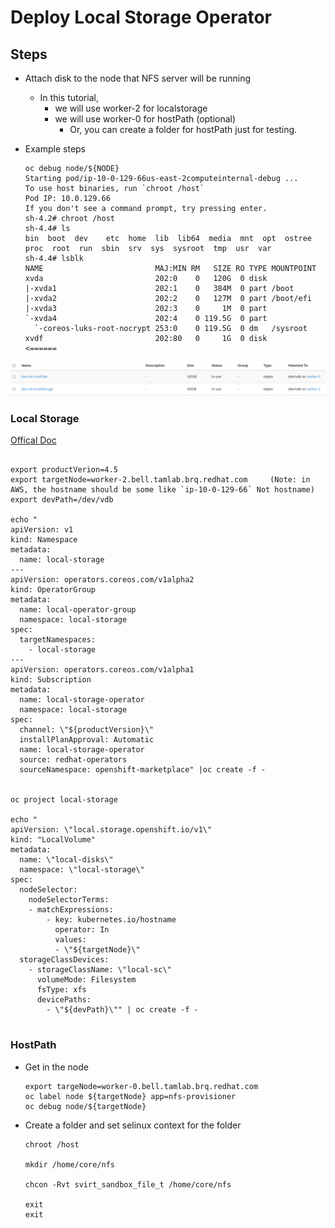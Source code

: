 # Deploy Local Storage Operator

## Steps
- Attach disk to the node that NFS server will be running
  - In this tutorial, 
    - we will use worker-2 for localstorage
    - we will use worker-0 for hostPath (optional)
      - Or, you can create a folder for hostPath just for testing.

- Example steps
  ~~~
  oc debug node/${NODE}
  Starting pod/ip-10-0-129-66us-east-2computeinternal-debug ...
  To use host binaries, run `chroot /host`
  Pod IP: 10.0.129.66
  If you don't see a command prompt, try pressing enter.
  sh-4.2# chroot /host
  sh-4.4# ls
  bin  boot  dev	etc  home  lib	lib64  media  mnt  opt	ostree	proc  root  run  sbin  srv  sys  sysroot  tmp  usr  var
  sh-4.4# lsblk
  NAME                         MAJ:MIN RM   SIZE RO TYPE MOUNTPOINT
  xvda                         202:0    0   120G  0 disk 
  |-xvda1                      202:1    0   384M  0 part /boot
  |-xvda2                      202:2    0   127M  0 part /boot/efi
  |-xvda3                      202:3    0     1M  0 part 
  `-xvda4                      202:4    0 119.5G  0 part 
    `-coreos-luks-root-nocrypt 253:0    0 119.5G  0 dm   /sysroot
  xvdf                         202:80   0     1G  0 disk         <======  
  ~~~


![Image](images/localStorage.png)

### Local Storage 
[Offical Doc](https://docs.openshift.com/container-platform/4.5/storage/persistent_storage/persistent-storage-local.html#local-storage-install_persistent-storage-local)

~~~

export productVerion=4.5
export targetNode=worker-2.bell.tamlab.brq.redhat.com     (Note: in AWS, the hostname should be some like `ip-10-0-129-66` Not hostname)
export devPath=/dev/vdb

echo "
apiVersion: v1
kind: Namespace
metadata:
  name: local-storage
---
apiVersion: operators.coreos.com/v1alpha2
kind: OperatorGroup
metadata:
  name: local-operator-group
  namespace: local-storage
spec:
  targetNamespaces:
    - local-storage
---
apiVersion: operators.coreos.com/v1alpha1
kind: Subscription
metadata:
  name: local-storage-operator
  namespace: local-storage
spec:
  channel: \"${productVersion}\" 
  installPlanApproval: Automatic
  name: local-storage-operator
  source: redhat-operators
  sourceNamespace: openshift-marketplace" |oc create -f -


oc project local-storage

echo "
apiVersion: \"local.storage.openshift.io/v1\"
kind: "LocalVolume"
metadata:
  name: \"local-disks\"
  namespace: \"local-storage\" 
spec:
  nodeSelector: 
    nodeSelectorTerms:
    - matchExpressions:
        - key: kubernetes.io/hostname
          operator: In
          values:
          - \"${targetNode}\"
  storageClassDevices:
    - storageClassName: \"local-sc\"
      volumeMode: Filesystem 
      fsType: xfs 
      devicePaths: 
        - \"${devPath}\"" | oc create -f -
  
~~~


### HostPath

- Get in the node
  ~~~
  export targeNode=worker-0.bell.tamlab.brq.redhat.com
  oc label node ${targetNode} app=nfs-provisioner
  oc debug node/${targetNode} 
  ~~~

- Create a folder and set selinux context for the folder
  ~~~
  chroot /host

  mkdir /home/core/nfs

  chcon -Rvt svirt_sandbox_file_t /home/core/nfs

  exit
  exit
  ~~~



